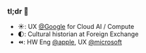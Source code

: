 ### tl;dr 🖖

<!--
**jeremybeasley/jeremybeasley** is a ✨ _special_ ✨ repository because its `README.md` (this file) appears on your GitHub profile.

Here are some ideas to get you started:

- 🔭 I’m currently working on ...
- 🌱 I’m currently learning ...
- 👯 I’m looking to collaborate on ...
- 🤔 I’m looking for help with ...
- 💬 Ask me about ...
- 📫 How to reach me: ...
- 😄 Pronouns: ...
- ⚡ Fun fact: ...
-->

- ☀️: UX [@Google](https://github.com/google) for Cloud AI / Compute 
- 🌓: Cultural historian at Foreign Exchange
- ⏪: HW Eng [@apple](https://github.com/apple), UX [@microsoft](https://github.com/microsoft)
<!-- - 🤔: Currently learning... -->
